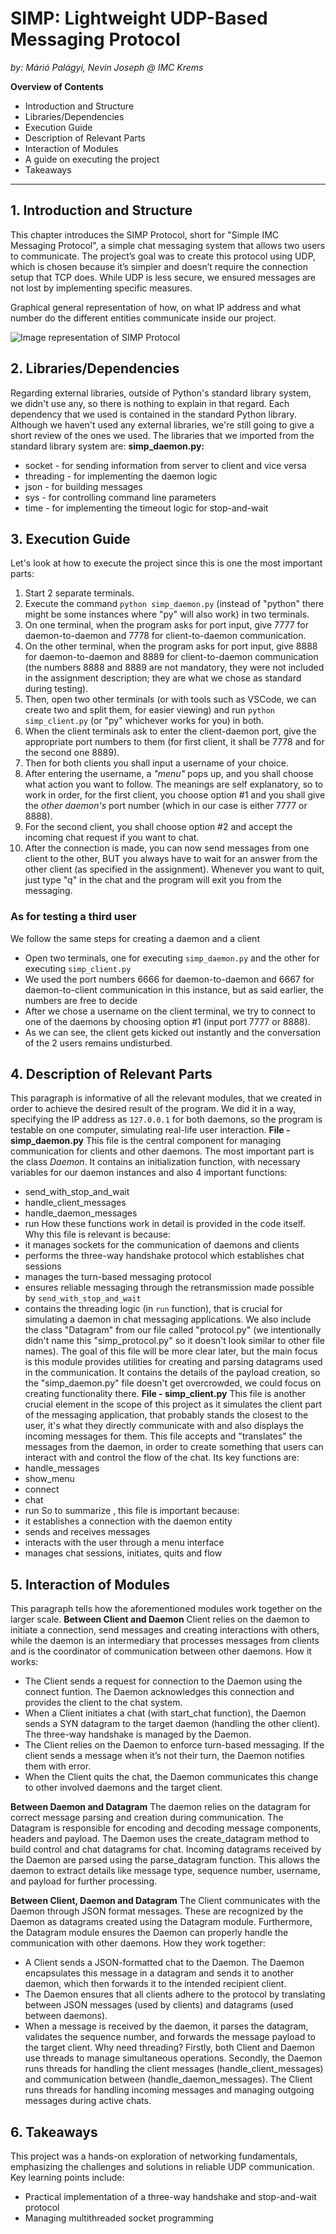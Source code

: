 # SIMP: Lightweight UDP-Based Messaging Protocol
*by: Márió Palágyi, Nevin Joseph @ IMC Krems*

**Overview of Contents**
- Introduction and Structure
- Libraries/Dependencies
- Execution Guide
- Description of Relevant Parts
- Interaction of Modules
- A guide on executing the project
- Takeaways
---

## 1. Introduction and Structure
This chapter introduces the SIMP Protocol, short for "Simple IMC Messaging Protocol", a simple chat messaging system that allows two users to communicate. The project’s goal was to create this protocol using UDP, which is chosen because it’s simpler and doesn’t require the connection setup that TCP does. While UDP is less secure, we ensured messages are not lost by implementing specific measures.

Graphical general representation of how, on what IP address and what number do the different entities communicate inside our project.

![Image representation of SIMP Protocol](graphical_daemonsocket.jpg)

## 2. Libraries/Dependencies
Regarding external libraries, outside of Python's standard library system, we didn't use any, so there is nothing to explain in that regard. Each dependency that we used is contained in the standard Python library.
Although we haven't used any external libraries, we're still going to give a short review of the ones we used.
The libraries that we imported from the standard library system are:
**simp_daemon.py:**
- socket - for sending information from server to client and vice versa
- threading - for implementing the daemon logic
- json - for building messages
- sys - for controlling command line parameters
- time - for implementing the timeout logic for stop-and-wait


## 3. Execution Guide
Let's look at how to execute the project since this is one the most important parts:
1. Start 2 separate terminals.
2. Execute the command `python simp_daemon.py` (instead of "python" there might be some instances where "py" will also work) in two terminals.
3. On one terminal, when the program asks for port input, give 7777 for daemon-to-daemon and 7778 for client-to-daemon communication.
4. On the other terminal, when the program asks for port input, give 8888 for daemon-to-daemon and 8889 for client-to-daemon communication (the numbers 8888 and 8889 are not mandatory, they were not included in the assignment description; they are what we chose as standard during testing).
5. Then, open two other terminals (or with tools such as VSCode, we can create two and split them, for easier viewing) and run `python simp_client.py` (or "py" whichever works for you) in both.
6. When the client terminals ask to enter the client-daemon port, give the appropriate port numbers to them (for first client, it shall be 7778 and for the second one 8889).
7. Then for both clients you shall input a username of your choice.
8. After entering the username, a *"menu"* pops up, and you shall choose what action you want to follow. The meanings are self explanatory, so to work in order, for the first client, you choose option #1 and you shall give the *other daemon's* port number (which in our case is either 7777 or 8888).
9. For the second client, you shall choose option #2 and accept the incoming chat request if you want to chat.
10. After the connection is made, you can now send messages from one client to the other, BUT you always have to wait for an answer from the other client (as specified in the assignment). Whenever you want to quit, just type "q" in the chat and the program will exit you from the messaging.
### As for testing a third user
We follow the same steps for creating a daemon and a client
- Open two terminals, one for executing `simp_daemon.py` and the other for executing `simp_client.py`
- We used the port numbers 6666 for daemon-to-daemon and 6667 for daemon-to-client communication in this instance, but as said earlier, the numbers are free to decide
- After we chose a username on the client terminal, we try to connect to one of the daemons by choosing option #1 (input port 7777 or 8888).
- As we can see, the client gets kicked out instantly and the conversation of the 2 users remains undisturbed.

## 4. Description of Relevant Parts
This paragraph is informative of all the relevant modules, that we created in order to achieve the desired result of the program.
We did it in a way, specifying the IP address as `127.0.0.1` for both daemons, so the program is testable on one computer, simulating real-life user interaction.
**File - simp_daemon.py**
This file is the central component for managing communication for clients and other daemons. The most important part is the class *Daemon*. It contains an initialization function, with necessary variables for our daemon instances and also 4 important functions: 
- send_with_stop_and_wait
- handle_client_messages
- handle_daemon_messages
- run
How these functions work in detail is provided in the code itself.
Why this file is relevant is because:
- it manages sockets for the communication of daemons and clients
- performs the three-way handshake protocol which establishes chat sessions
- manages the turn-based messaging protocol
- ensures reliable messaging through the retransmission made possible by `send_with_stop_and_wait`
- contains the threading logic (in `run` function), that is crucial for simulating a daemon in chat messaging applications.
We also include the class "Datagram" from our file called "protocol.py" (we intentionally didn't name this "simp_protocol.py" so it doesn't look similar to other file names). The goal of this file will be more clear later, but the main focus is this module provides utilities for creating and parsing datagrams used in the communication. It contains the details of the payload creation, so the "simp_daemon.py" file doesn't get overcrowded, we could focus on creating functionality there.
**File - simp_client.py**
This file is another crucial element in the scope of this project as it simulates the client part of the messaging application, that probably stands the closest to the user, it's what they directly communicate with and also displays the incoming messages for them. This file accepts and "translates" the messages from the daemon, in order to create something that users can interact with and control the flow of the chat. 
Its key functions are:
- handle_messages
- show_menu
- connect
- chat
- run
So to summarize , this file is important because:
- it establishes a connection with the daemon entity
- sends and receives messages
- interacts with the user through a menu interface
- manages chat sessions, initiates, quits and flow


## 5. Interaction of Modules
This paragraph tells how the aforementioned modules work together on the larger scale.
**Between Client and Daemon**
Client relies on the daemon to initiate a connection, send messages and creating interactions with others, while the daemon is an intermediary that processes messages from clients and is the coordinator of communication between other daemons.
How it works:
- The Client sends a request for connection to the Daemon using the connect funtion. The Daemon acknowledges this connection and provides the client to the chat system.
- When a Client initiates a chat (with start_chat function), the Daemon sends a SYN datagram to the target daemon (handling the other client). The three-way handshake is managed by the Daemon.
- The Client relies on the Daemon to enforce turn-based messaging. If the client sends a message when it’s not their turn, the Daemon notifies them with error.
- When the Client quits the chat, the Daemon communicates this change to other involved daemons and the target client.

**Between Daemon and Datagram**
The daemon relies on the datagram for correct message parsing and creation during communication. The Datagram is responsible for encoding and decoding message components, headers and payload.
The Daemon uses the create_datagram method to build control and chat datagrams for chat.
Incoming datagrams received by the Daemon are parsed using the parse_datagram function. This allows the daemon to extract details like message type, sequence number, username, and payload for further processing.

**Between Client, Daemon and Datagram**
The Client communicates with the Daemon through JSON format messages. These are recognized by the Daemon as datagrams created using the Datagram module. Furthermore, the Datagram module ensures the Daemon can properly handle the communication with other daemons.
How they work together:
- A Client sends a JSON-formatted chat to the Daemon. The Daemon encapsulates this message in a datagram and sends it to another daemon, which then forwards it to the intended recipient client.
- The Daemon ensures that all clients adhere to the protocol by translating between JSON messages (used by clients) and datagrams (used between daemons).
- When a message is received by the daemon, it parses the datagram, validates the sequence number, and forwards the message payload to the target client.
Why need threading?
Firstly, both Client and Daemon use threads to manage simultaneous operations. Secondly, the Daemon runs threads for handling the client messages (handle_client_messages) and communication between (handle_daemon_messages). The Client runs threads for handling incoming messages and managing outgoing messages during active chats.

## 6. Takeaways
This project was a hands-on exploration of networking fundamentals, emphasizing the challenges and solutions in reliable UDP communication. Key learning points include:
- Practical implementation of a three-way handshake and stop-and-wait protocol
- Managing multithreaded socket programming


